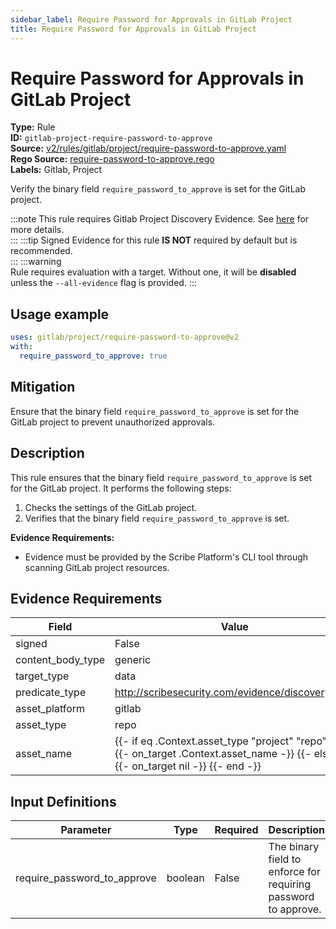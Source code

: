 ```yaml
---
sidebar_label: Require Password for Approvals in GitLab Project
title: Require Password for Approvals in GitLab Project
---  
```

# Require Password for Approvals in GitLab Project  
**Type:** Rule  
**ID:** `gitlab-project-require-password-to-approve`  
**Source:** [v2/rules/gitlab/project/require-password-to-approve.yaml](https://github.com/scribe-public/sample-policies/blob/main/v2/rules/gitlab/project/require-password-to-approve.yaml)  
**Rego Source:** [require-password-to-approve.rego](https://github.com/scribe-public/sample-policies/blob/main/v2/rules/gitlab/project/require-password-to-approve.rego)  
**Labels:** Gitlab, Project  

Verify the binary field `require_password_to_approve` is set for the GitLab project.

:::note 
This rule requires Gitlab Project Discovery Evidence. See [here](/docs/platforms/discover#gitlab-discovery) for more details.  
::: 
:::tip 
Signed Evidence for this rule **IS NOT** required by default but is recommended.  
::: 
:::warning  
Rule requires evaluation with a target. Without one, it will be **disabled** unless the `--all-evidence` flag is provided.
::: 

## Usage example

```yaml
uses: gitlab/project/require-password-to-approve@v2
with:
  require_password_to_approve: true
```

## Mitigation  
Ensure that the binary field `require_password_to_approve` is set for the GitLab project to prevent unauthorized approvals.


## Description  
This rule ensures that the binary field `require_password_to_approve` is set for the GitLab project.
It performs the following steps:

1. Checks the settings of the GitLab project.
2. Verifies that the binary field `require_password_to_approve` is set.

**Evidence Requirements:**
- Evidence must be provided by the Scribe Platform's CLI tool through scanning GitLab project resources.

## Evidence Requirements  
| Field | Value |
|-------|-------|
| signed | False |
| content_body_type | generic |
| target_type | data |
| predicate_type | http://scribesecurity.com/evidence/discovery/v0.1 |
| asset_platform | gitlab |
| asset_type | repo |
| asset_name | {{- if eq .Context.asset_type "project" "repo" -}} {{- on_target .Context.asset_name -}} {{- else -}} {{- on_target nil -}} {{- end -}} |

## Input Definitions  
| Parameter | Type | Required | Description |
|-----------|------|----------|-------------|
| require_password_to_approve | boolean | False | The binary field to enforce for requiring password to approve. |

